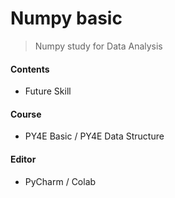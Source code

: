 # Numpy basic
> Numpy study for Data Analysis

#### Contents
- Future Skill

#### Course
- PY4E Basic / PY4E Data Structure

#### Editor
- PyCharm / Colab

